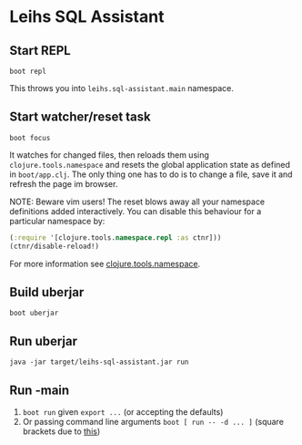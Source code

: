 # Leihs SQL Assistant

## Start REPL

`boot repl`

This throws you into `leihs.sql-assistant.main` namespace.

## Start watcher/reset task

`boot focus`

It watches for changed files, then reloads them using `clojure.tools.namespace` and resets the global application state as defined in `boot/app.clj`. The only thing one has to do is to change a file, save it and refresh the page im browser.

NOTE: Beware vim users! The reset blows away all your namespace definitions added interactively. You can disable this behaviour for a particular namespace by:

```clojure
(:require '[clojure.tools.namespace.repl :as ctnr]))
(ctnr/disable-reload!)
```

For more information see [clojure.tools.namespace](https://github.com/clojure/tools.namespace).

## Build uberjar

`boot uberjar`

## Run uberjar

`java -jar target/leihs-sql-assistant.jar run`

## Run -main

1. `boot run` given `export ...` (or accepting the defaults)
2. Or passing command line arguments `boot [ run -- -d ... ]` (square brackets due to [this](https://github.com/boot-clj/boot/wiki/Task-Options-DSL#positional-parameters))
